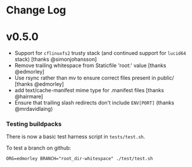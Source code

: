 Change Log
==========

v0.5.0
======

-	Support for `cflinuxfs2` trusty stack (and continued support for `lucid64` stack) [thanks @simonjohansson]
-	Remove trailing whitespace from Staticfile 'root:' value [thanks @edmorley]
-	Use rsync rather than mv to ensure correct files present in public/ [thanks @edmorley]
-	add text/cache-manifest mime type for .manifest files [thanks @hairmare]
-	Ensure that trailing slash redirects don't include `ENV[PORT]` (thanks @mrdavidlaing)

### Testing buildpacks

There is now a basic test harness script in `tests/test.sh`.

To test a branch on github:

```
ORG=edmorley BRANCH="root_dir-whitespace" ./test/test.sh
```
